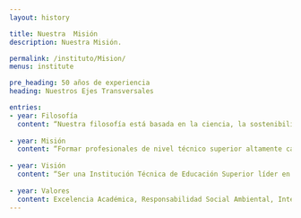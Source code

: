 ```yaml
---
layout: history

title: Nuestra  Misión
description: Nuestra Misión.

permalink: /instituto/Mision/
menus: institute

pre_heading: 50 años de experiencia
heading: Nuestros Ejes Transversales

entries:
- year: Filosofía
  content: “Nuestra filosofía está basada en la ciencia, la sostenibilidad económica, social, ambiental y cultural de un mundo necesitado de seres humanos formados en los valores éticos de la persona humana”.
  
- year: Misión
  content: “Formar profesionales de nivel técnico superior altamente calificados, con espíritu crítico, creativo, con visión global que contribuyan a una correcta aplicación de una política pública para la conservación y regulación del medio ambiente y el manejo de los recursos naturales de la República Dominicana”.
    
- year: Visión
  content: “Ser una Institución Técnica de Educación Superior líder en la formación, capacitación y actualización de técnicos y profesionales en la gestión del medio ambiente y en el manejo de los recursos naturales que contribuyan con la implementación de un modelo de desarrollo sostenible que garantice una calidad de vida adecuada para las generaciones presentes y futuras”.
    
- year: Valores
  content: Excelencia Académica, Responsabilidad Social Ambiental, Integridad, Equidad. 
---
```

